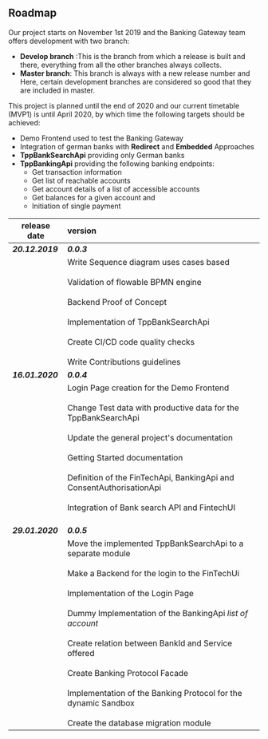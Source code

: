 ## **Roadmap**

Our project starts on November 1st 2019 and the Banking Gateway team offers development with two branch: 

* **Develop branch** :This is the branch from which a release is built and there, everything from all the other branches always collects. 
* **Master branch**: This branch is always with a new release number and Here, certain development branches are considered so good that they are included in master.

This project is planned until the end of 2020 and our current timetable (MVP1) is until April 2020, by which time the following targets should be achieved:
* Demo Frontend used to test the Banking Gateway
* Integration of german banks with **Redirect** and **Embedded** Approaches 
* **TppBankSearchApi** providing only German banks 
* **TppBankingApi** providing the following banking endpoints:
    * Get transaction information
    * Get list of reachable accounts
    * Get account details of a list of accessible accounts
    * Get balances for a given account and 
    * Initiation of single payment

| release date       | version           |
| ------------- |:-------------|
| ***20.12.2019***      | ***0.0.3*** | 
|            |  Write Sequence diagram uses cases based<br/><br/>Validation of  flowable BPMN engine<br/><br/>Backend Proof of Concept <br/><br/>Implementation of TppBankSearchApi <br/><br/>Create CI/CD code quality checks <br/><br/>Write Contributions guidelines| 
|***16.01.2020***     |***0.0.4***    |
|            |Login Page creation for the Demo Frontend<br/><br/>Change Test data with productive data for the TppBankSearchApi<br/><br/>Update the general project's documentation<br/><br/>Getting Started documentation<br/><br/>Definition of the FinTechApi, BankingApi and ConsentAuthorisationApi<br/><br/>Integration of Bank search API and FintechUI<br/><br/>       |
| ***29.01.2020***      | ***0.0.5*** | 
|            |Move the implemented TppBankSearchApi to a separate module<br/><br/>Make a Backend for the login to the FinTechUi<br/><br/>Implementation of the Login Page<br/><br/>Dummy Implementation of the BankingApi *list of account* <br/><br/>Create relation between BankId and Service offered<br/><br/>Create Banking Protocol Facade<br/><br/>Implementation of the Banking Protocol for the dynamic Sandbox<br/><br/>Create the database migration module| 
